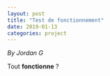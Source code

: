 ```yaml
---
layout: post
title: "Test de fonctionnement"
date: 2019-01-13
categories: project
---
```


*By Jordan G*

<html>
  <head>

  </head>
  <body>
    <p style="margin-top: 0">
      Tout <b>fonctionne</b> ? 
    </p>
  </body>
</html>
